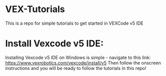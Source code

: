 # VEX-Tutorials
This is a repo for simple tutorials to get started in VEXCode v5 IDE
# Install Vexcode v5 IDE:
Installing Vexcode v5 IDE on Windows is simple - navigate to this link: https://www.vexrobotics.com/vexcode/install/v5
Then follow the onscreen instructions and you will be ready to follow the tutorials in this repo!
